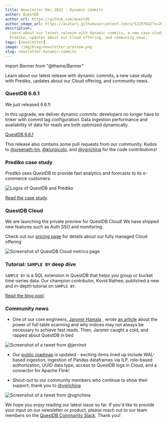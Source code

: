 ```yaml
---
title: Newsletter Dec 2022 - Dynamic commits
author: QuestDB
author_url: https://github.com/questdb
author_image_url: https://avatars.githubusercontent.com/u/52297642?s=200&v=4
description:
  Learn about our latest release with dynamic commits, a new case study with
  Prediko, updates about our Cloud offering, and community news.
tags: [newsletter]
image: /img/blog/newsletter-preview.png
slug: newsletter-dynamic-commits
---
```


import Banner from "@theme/Banner"

<Banner
  alt="Image of QuestDB logo"
  src="/img/blog/2022-12-08/banner.png"
  width={600}
  height={100}
/>

Learn about our latest release with dynamic commits, a new case study with
Prediko, updates about our Cloud offering, and community news.

### QuestDB 6.6.1

We just released 6.6.1!

In this upgrade, we deliver dynamic commits: developers no longer have to tinker
with commit lag configuration. Data ingestion performance and availability of
data for reads are both optimized dynamically.

[QuestDB 6.6.1](/blog/2022/11/25/questdb-6.6.1-dynamic-commits/)

This release also contains some pull requests from our community. Kudos to
[@sreenath-tm](https://github.com/sreenath-tm),
[@klurpicolo](https://github.com/klurpicolo), and
[@vgrichina](https://github.com/vgrichina) for the code contributions!

### Prediko case study

Prediko uses QuestDB to provide fast analytics and forecasts to its e-commerce
customers.

![Logos of QuestDB and Prediko](/img/blog/2022-12-08/prediko-case-study.jpeg)

[Read the case study](/case-study/prediko/).

### QuestDB Cloud

We are launching the private preview for QuestDB Cloud! We have shipped new
features such as Auth SSO and monitoring.

Check out our [pricing page](/pricing/) for details about our fully managed
Cloud offering

![Screenshot of QuestDB Cloud metrics page](/img/blog/2022-12-08/cloud.png)

### Tutorial: `SAMPLE BY` deep dive

`SAMPLE BY` is a SQL extension in QuestDB that helps you group or bucket
time-series data. Our champion contributor, Kovid Rathee, published a new and
in-depth tutorial on `SAMPLE BY`.

[Read the blog post](/blog/2022/11/23/sql-extensions-time-series-data-questdb-part-ii/).

### Community news

- One of our core engineers, [Jaromir Hamala](https://twitter.com/jerrinot) ,
  wrote [an article](/blog/2022/11/30/full-table-scan-are-fast/) about the power
  of full table scanning and why indices may not always be necessary to achieve
  fast reads. Then, Jaromir caught a cold, and rapped about QuestDB in bed

![Screenshot of a tweet from @jerrinot](/img/blog/2022-12-08/jaromir-rap.png)

- Our [public roadmap](https://github.com/orgs/questdb/projects/1/views/5)
  is updated - exciting items lined up include WAL-based ingestion, ingestion of
  Pandas dataframes via ILP, role-based authorization, UUID data type, access to
  QuestDB logs in Cloud, and a connector for Apache Flink!

- Shout-out to our community members who continue to show their support; thank
  you to [@vgrichina](https://twitter.com/vgrichina/status/1592741182022770691)

![Screenshot of a tweet from @vgrichina](/img/blog/2022-12-08/vgrichina-support.png)

We hope you enjoy reading our latest issue so far. If you'd like to provide your
input on our newsletter or product, please reach out to our team members on the
[QuestDB Community Slack]({@slackUrl@}). Thank you!
